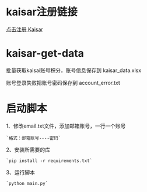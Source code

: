 # kaisar注册链接
[点击注册 Kaisar](https://zero.kaisar.io/register?ref=fiAgAd883)

# kaisar-get-data

批量获取kaisai账号积分，账号信息保存到 kaisar_data.xlsx

账号登录失败把账号密码保存到 account_error.txt

# 启动脚本

1、修改email.txt文件，添加邮箱账号，一行一个账号

    `格式：邮箱账号----密码`

2、安装所需要的库

    `pip install -r requirements.txt`
3、运行脚本

    `python main.py`
